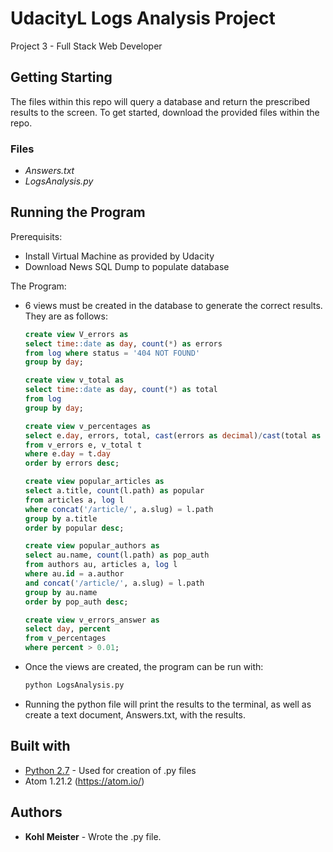 # UdacityL Logs Analysis Project

Project 3 - Full Stack Web Developer

## Getting Starting

The files within this repo will query a database and return the prescribed results to the screen.
To get started, download the provided files within the repo.

### Files

* *Answers.txt*
* *LogsAnalysis.py*

## Running the Program

Prerequisits:
* Install Virtual Machine as provided by Udacity
* Download News SQL Dump to populate database

The Program:
* 6 views must be created in the database to generate the correct results. They are as follows:
  ```sql
  create view V_errors as
  select time::date as day, count(*) as errors 
  from log where status = '404 NOT FOUND' 
  group by day;
  ```
  ```sql 
  create view v_total as
  select time::date as day, count(*) as total 
  from log 
  group by day;
  ```
  ```sql 
  create view v_percentages as
  select e.day, errors, total, cast(errors as decimal)/cast(total as decimal) as percent 
  from v_errors e, v_total t 
  where e.day = t.day 
  order by errors desc;
  ```
  ```sql 
  create view popular_articles as
  select a.title, count(l.path) as popular 
  from articles a, log l 
  where concat('/article/', a.slug) = l.path 
  group by a.title 
  order by popular desc;
  ```
  ```sql 
  create view popular_authors as 
  select au.name, count(l.path) as pop_auth 
  from authors au, articles a, log l 
  where au.id = a.author 
  and concat('/article/', a.slug) = l.path 
  group by au.name 
  order by pop_auth desc;
  ```
  ```sql 
  create view v_errors_answer as
  select day, percent 
  from v_percentages 
  where percent > 0.01;
  ```
  
* Once the views are created, the program can be run with:
  ```python
  python LogsAnalysis.py
  ```

* Running the python file will print the results to the terminal, as well as create a text document, Answers.txt, with the results.

## Built with

* [Python 2.7](https://www.python.org) - Used for creation of .py files
* Atom 1.21.2 (https://atom.io/)

## Authors

* **Kohl Meister** - Wrote the .py file.
